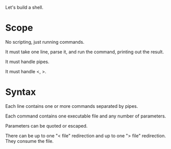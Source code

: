 Let's build a shell.

# Scope

No scripting, just running commands.

It must take one line, parse it, and run the command, printing out the result.

It must handle pipes.

It must handle <, >.

# Syntax

Each line contains one or more commands separated by pipes.

Each command contains one executable file and any number of parameters.

Parameters can be quoted or escaped.

There can be up to one "< file" redirection and up to one "> file" redirection. They consume the file. 